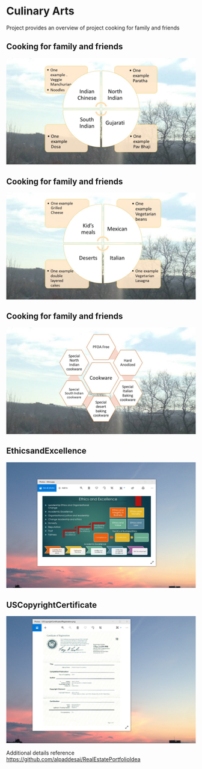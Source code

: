 # Culinary Arts

Project provides an overview of project cooking for family and friends

## Cooking for family and friends
![image](CulinaryArtsII.jpg)

## Cooking for family and friends
![image](CulinaryArts.jpg)

## Cooking for family and friends
![image](CulinaryArtsIII.jpg)

## EthicsandExcellence
![image](EthicsandExcellence.png)

## USCopyrightCertificate
![image](USCopyrightCertificate.png)

Additional details reference https://github.com/alpaddesai/RealEstatePortfolioIdea
